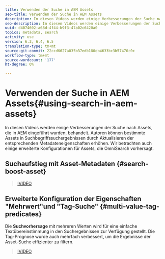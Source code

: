 ```yaml
---
title: Verwenden der Suche in AEM Assets
seo-title: Verwenden der Suche in AEM Assets
description: In diesen Videos werden einige Verbesserungen der Suche nach Assets, die in AEM eingeführt wurden, behandelt. Autoren können bestimmte Assets in Suchbegriffssuchergebnissen durch Aktualisieren der entsprechenden Metadateneigenschaften erhöhen. Wir betrachten auch einige erweiterte Konfigurationen für Assets, die OmniSearch vorhersagt.
seo-description: In diesen Videos werden einige Verbesserungen der Suche nach Assets, die in AEM eingeführt wurden, behandelt. Autoren können bestimmte Assets in Suchbegriffssuchergebnissen durch Aktualisieren der entsprechenden Metadateneigenschaften erhöhen. Wir betrachten auch einige erweiterte Konfigurationen für Assets, die OmniSearch vorhersagt.
uuid: d4074602-a68d-4f44-b9f3-47a02c6420a0
topics: metadata, search
activity: use
version: 6.3, 6.4, 6.5
translation-type: tm+mt
source-git-commit: 22ccd6627a035b37edb180eb4633bc3b57470c0c
workflow-type: tm+mt
source-wordcount: '177'
ht-degree: 0%

---
```



# Verwenden der Suche in AEM Assets{#using-search-in-aem-assets}

In diesen Videos werden einige Verbesserungen der Suche nach Assets, die in AEM eingeführt wurden, behandelt. Autoren können bestimmte Assets in Suchbegriffssuchergebnissen durch Aktualisieren der entsprechenden Metadateneigenschaften erhöhen. Wir betrachten auch einige erweiterte Konfigurationen für Assets, die OmniSearch vorhersagt.

## Suchaufstieg mit Asset-Metadaten {#search-boost-asset}

>[!VIDEO](https://video.tv.adobe.com/v/16766/?quality=9&learn=on)

## Erweiterte Konfiguration der Eigenschaften &quot;Mehrwert&quot;und &quot;Tag-Suche&quot; {#multi-value-tag-predicates}

Die **Suchvorhersage** mit mehreren Werten wird für eine einfache Textübereinstimmung in den Suchergebnissen zur Verfügung gestellt. Die Tag-Prognose wurde auch mehrfach verbessert, um die Ergebnisse der Asset-Suche effizienter zu filtern.

>[!VIDEO](https://video.tv.adobe.com/v/16457/?quality=9&learn=on)
